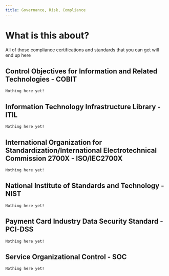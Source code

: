 ```yaml
---
title: Governance, Risk, Compliance
---
```


# What is this about?
All of those compliance certifications and standards that you can get will end up here

## Control Objectives for Information and Related Technologies - COBIT
```
Nothing here yet!
```

## Information Technology Infrastructure Library - ITIL
```
Nothing here yet!
```

## International Organization for Standardization/International Electrotechnical Commission 2700X - ISO/IEC2700X
```
Nothing here yet!
```

## National Institute of Standards and Technology - NIST
```
Nothing here yet!
```

## Payment Card Industry Data Security Standard - PCI-DSS
```
Nothing here yet!
```

## Service Organizational Control - SOC
```
Nothing here yet!
```
